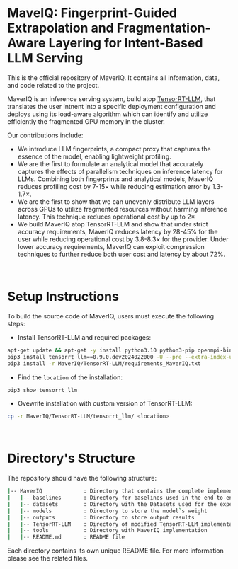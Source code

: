 <!-- MaverIQ README -->

# MaveIQ: Fingerprint-Guided Extrapolation and Fragmentation-Aware Layering for Intent-Based LLM Serving
This is the official repository of MaverIQ. It contains all information, data, and code related to the project.

MaverIQ is an inference serving system, build atop [TensorRT-LLM](https://github.com/NVIDIA/TensorRT-LLM), that translates the user intnent into a specific deployment configuration and deploys using its load-aware algorithm which can identify and utilize efficiently the fragmented GPU memory in the cluster.

Our contributions include:
- We introduce LLM fingerprints, a compact proxy that captures the essence of the model, enabling lightweight profiling.
- We are the first to formulate an analytical model that accurately captures the effects of parallelism techniques on inference latency for LLMs. Combining both fingerprints and analytical models, MaverIQ reduces profiling cost by 7-15× while reducing estimation error by 1.3-1.7×.
- We are the first to show that we can unevenly distribute LLM layers across GPUs to utilize fragmented resources without harming inference latency. This technique reduces operational cost by up to 2×
- We build MaverIQ atop TensorRT-LLM and show that under strict accuracy requirements, MaverIQ reduces latency by 28-45% for the user while reducing operational cost by 3.8-8.3× for the provider. Under lower accuracy requirements, MaverIQ can exploit compression techniques to further reduce both user cost and latency by about 72%.

<br>

# Setup Instructions
To build the source code of MaverIQ, users must execute the following steps:
- Install TensorRT-LLM and required packages:
```bash
apt-get update && apt-get -y install python3.10 python3-pip openmpi-bin libopenmpi-dev
pip3 install tensorrt_llm==0.9.0.dev2024022000 -U --pre --extra-index-url https://pypi.nvidia.com
pip3 install -r MaverIQ/TensorRT-LLM/requirements_MaverIQ.txt
```
- Find the `location` of the installation:
```bash
pip3 show tensorrt_llm
```

- Ovewrite installation with custom version of TensorRT-LLM:
```bash
cp -r MaverIQ/TensorRT-LLM/tensorrt_llm/ <location>
```

<br>

# Directory's Structure
The repository should have the following structure:

```bash
|-- MaverIQ             : Directory that contains the complete implementation of MaverIQ
|   |-- baselines       : Directory for baselines used in the end-to-end evaluation
|   |-- datasets        : Directory with the Datasets used for the experiments
|   |-- models          : Directory to store the model`s weight
|   |-- outputs         : Directory to store output results
|   |-- TensorRT-LLM    : Directory of modified TensorRT-LLM implementation
|   |-- tools           : Directory with MaverIQ implementation
|   |-- README.md       : README file
```

Each directory contains its own unique README file. For more information please see the related files.